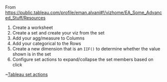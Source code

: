 From https://public.tableau.com/profile/eman.alvani#!/vizhome/EA_Some_Advanced_Stuff/Resources

1. Create a worksheet 
2. Create a set and create your viz from the set
3. Add your agg/measure to Columns
4. Add your categorical to the Rows
5. Create a new dimension that is an `IIF()` to determine whether the value shown is in the set
6. Configure set actions to expand/collapse the set members based on click

~[Tableau set actions](https://i.imgur.com/u3Z61sZ.png)
